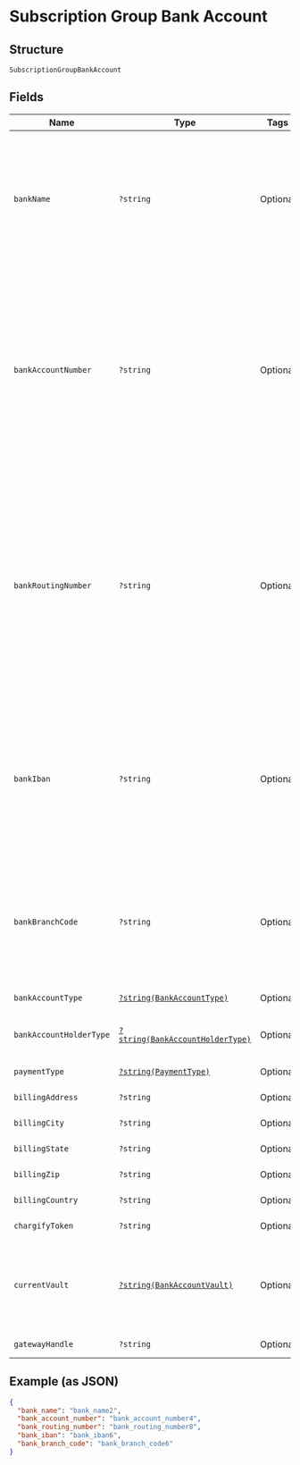 
# Subscription Group Bank Account

## Structure

`SubscriptionGroupBankAccount`

## Fields

| Name | Type | Tags | Description | Getter | Setter |
|  --- | --- | --- | --- | --- | --- |
| `bankName` | `?string` | Optional | (Required when creating a subscription with ACH or GoCardless) The name of the bank where the customer’s account resides | getBankName(): ?string | setBankName(?string bankName): void |
| `bankAccountNumber` | `?string` | Optional | (Required when creating a subscription with ACH. Required when creating a subscription with GoCardless and bank_iban is blank) The customerʼs bank account number | getBankAccountNumber(): ?string | setBankAccountNumber(?string bankAccountNumber): void |
| `bankRoutingNumber` | `?string` | Optional | (Required when creating a subscription with ACH. Optional when creating a subscription with GoCardless). The routing number of the bank. It becomes bank_code while passing via GoCardless API | getBankRoutingNumber(): ?string | setBankRoutingNumber(?string bankRoutingNumber): void |
| `bankIban` | `?string` | Optional | (Optional when creating a subscription with GoCardless). International Bank Account Number. Alternatively, local bank details can be provided | getBankIban(): ?string | setBankIban(?string bankIban): void |
| `bankBranchCode` | `?string` | Optional | (Optional when creating a subscription with GoCardless) Branch code. Alternatively, an IBAN can be provided | getBankBranchCode(): ?string | setBankBranchCode(?string bankBranchCode): void |
| `bankAccountType` | [`?string(BankAccountType)`](../../doc/models/bank-account-type.md) | Optional | Defaults to checking | getBankAccountType(): ?string | setBankAccountType(?string bankAccountType): void |
| `bankAccountHolderType` | [`?string(BankAccountHolderType)`](../../doc/models/bank-account-holder-type.md) | Optional | Defaults to personal | getBankAccountHolderType(): ?string | setBankAccountHolderType(?string bankAccountHolderType): void |
| `paymentType` | [`?string(PaymentType)`](../../doc/models/payment-type.md) | Optional | - | getPaymentType(): ?string | setPaymentType(?string paymentType): void |
| `billingAddress` | `?string` | Optional | - | getBillingAddress(): ?string | setBillingAddress(?string billingAddress): void |
| `billingCity` | `?string` | Optional | - | getBillingCity(): ?string | setBillingCity(?string billingCity): void |
| `billingState` | `?string` | Optional | - | getBillingState(): ?string | setBillingState(?string billingState): void |
| `billingZip` | `?string` | Optional | - | getBillingZip(): ?string | setBillingZip(?string billingZip): void |
| `billingCountry` | `?string` | Optional | - | getBillingCountry(): ?string | setBillingCountry(?string billingCountry): void |
| `chargifyToken` | `?string` | Optional | - | getChargifyToken(): ?string | setChargifyToken(?string chargifyToken): void |
| `currentVault` | [`?string(BankAccountVault)`](../../doc/models/bank-account-vault.md) | Optional | The vault that stores the payment profile with the provided vault_token. Use `bogus` for testing. | getCurrentVault(): ?string | setCurrentVault(?string currentVault): void |
| `gatewayHandle` | `?string` | Optional | - | getGatewayHandle(): ?string | setGatewayHandle(?string gatewayHandle): void |

## Example (as JSON)

```json
{
  "bank_name": "bank_name2",
  "bank_account_number": "bank_account_number4",
  "bank_routing_number": "bank_routing_number8",
  "bank_iban": "bank_iban6",
  "bank_branch_code": "bank_branch_code6"
}
```

